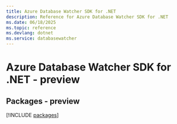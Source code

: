 ```yaml
---
title: Azure Database Watcher SDK for .NET
description: Reference for Azure Database Watcher SDK for .NET
ms.date: 06/18/2025
ms.topic: reference
ms.devlang: dotnet
ms.service: databasewatcher
---
```

# Azure Database Watcher SDK for .NET - preview
## Packages - preview
[!INCLUDE [packages](database-watcher-index.md)]